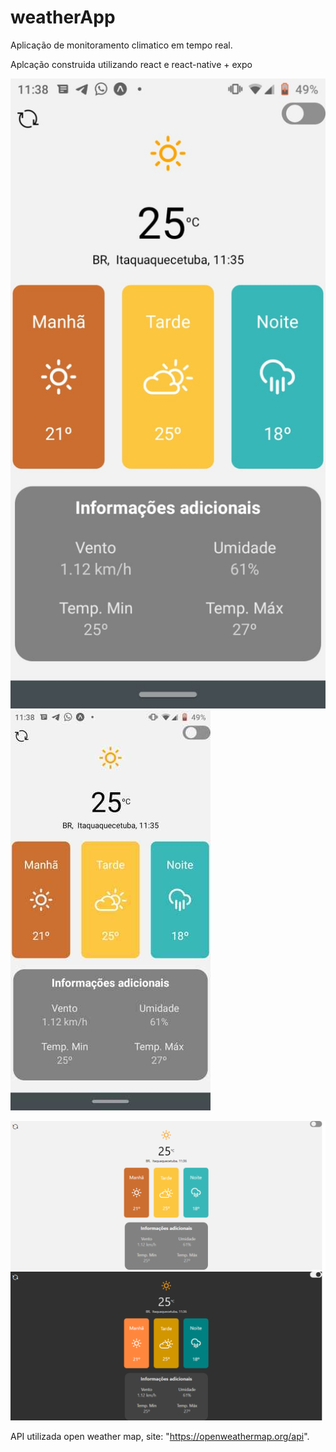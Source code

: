 # weatherApp 

Aplicação de monitoramento climatico em tempo real.

Aplcação construida utilizando react e react-native + expo

<img size="24" src="./img/mobileClean.jpeg"><img src="./img/mobileClean.png">

<img src="./img/browserClean.png"><img src="./img/browserDark.png">


API utilizada open weather map, site: "https://openweathermap.org/api".
